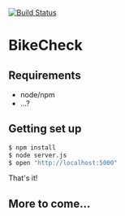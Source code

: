 [![Build Status](https://travis-ci.org/cshenoy/bikecheck.png)](https://travis-ci.org/cshenoy/bikecheck)

# BikeCheck

## Requirements
- node/npm
- ...?

## Getting set up
```bash
$ npm install
$ node server.js
$ open "http://localhost:5000"
```

That's it!

## More to come...